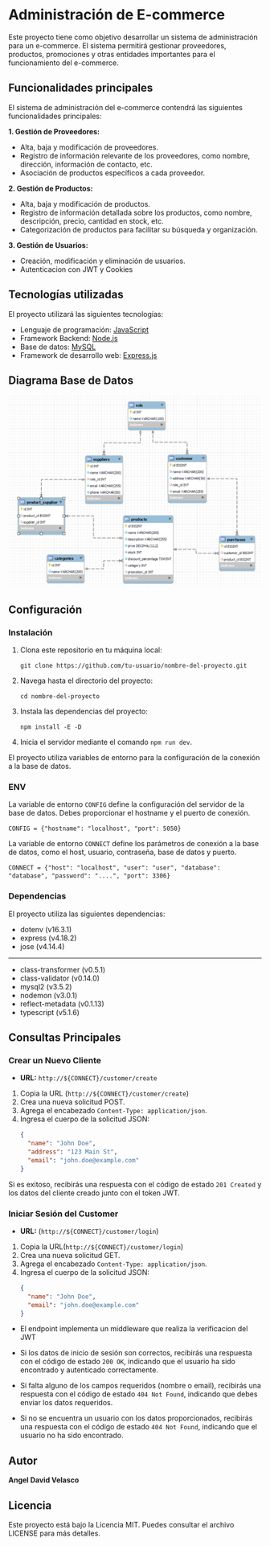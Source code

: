 # Administración de E-commerce

Este proyecto tiene como objetivo desarrollar un sistema de administración para un e-commerce. El sistema permitirá gestionar proveedores, productos, promociones y otras entidades importantes para el funcionamiento del e-commerce.

## Funcionalidades principales

El sistema de administración del e-commerce contendrá las siguientes funcionalidades principales:

**1. Gestión de Proveedores:**
   - Alta, baja y modificación de proveedores.
   - Registro de información relevante de los proveedores, como nombre, dirección, información de contacto, etc.
   - Asociación de productos específicos a cada proveedor.

**2. Gestión de Productos:**
   - Alta, baja y modificación de productos.
   - Registro de información detallada sobre los productos, como nombre, descripción, precio, cantidad en stock, etc.
   - Categorización de productos para facilitar su búsqueda y organización.

**3. Gestión de Usuarios:**
   - Creación, modificación y eliminación de usuarios.
   - Autenticacion con JWT y Cookies
     
## Tecnologías utilizadas

El proyecto  utilizará las siguientes tecnologías:

- Lenguaje de programación: [JavaScript](https://developer.mozilla.org/es/docs/Web/JavaScript)
- Framework Backend: [Node.js](https://nodejs.org/)
- Base de datos: [MySQL](https://www.mysql.com/)
- Framework de desarrollo web: [Express.js](https://expressjs.com/)

## Diagrama Base de Datos
![image](https://github.com/AngelVelasco1/admin_ecommerce/blob/main/diagrama.png)

## Configuración

### Instalación

1. Clona este repositorio en tu máquina local:

   ```shell
   git clone https://github.com/tu-usuario/nombre-del-proyecto.git
   ```

2. Navega hasta el directorio del proyecto:

   ```shell
   cd nombre-del-proyecto
   ```

3. Instala las dependencias del proyecto:

   ```shell
   npm install -E -D
   ```
4. Inicia el servidor mediante el comando `npm run dev`.



El proyecto utiliza variables de entorno para la configuración de la conexión a la base de datos.

### ENV

La variable de entorno `CONFIG` define la configuración del servidor de la base de datos. Debes proporcionar el hostname y el puerto de conexión. 

```
CONFIG = {"hostname": "localhost", "port": 5050}
```



La variable de entorno `CONNECT` define los parámetros de conexión a la base de datos, como el host, usuario, contraseña, base de datos y puerto.

```
CONNECT = {"host": "localhost", "user": "user", "database": "database", "password": "....", "port": 3306}
```

### Dependencias

El proyecto utiliza las siguientes dependencias:

- dotenv (v16.3.1)
- express (v4.18.2)
- jose (v4.14.4)

***
- class-transformer (v0.5.1)
- class-validator (v0.14.0)
- mysql2 (v3.5.2)
- nodemon (v3.0.1)
- reflect-metadata (v0.1.13)
- typescript (v5.1.6)


##  Consultas Principales

### Crear un Nuevo Cliente

- **URL:** `http://${CONNECT}/customer/create`

1. Copia la URL (`http://${CONNECT}/customer/create`) 
2. Crea una nueva solicitud POST.
3. Agrega el encabezado `Content-Type: application/json`.
4. Ingresa el cuerpo de la solicitud JSON:
   ```json
   {
     "name": "John Doe",
     "address": "123 Main St",
     "email": "john.doe@example.com"
   }
   ```

Si es exitoso, recibirás una respuesta con el código de estado `201 Created` y los datos del cliente creado junto con el token JWT.


###  Iniciar Sesión del Customer

- **URL:** (`http://${CONNECT}/customer/login`) 


1. Copia la URL(`http://${CONNECT}/customer/login`)
2. Crea una nueva solicitud GET.
3. Agrega el encabezado `Content-Type: application/json`.
4. Ingresa el cuerpo de la solicitud JSON:
   ```json
   {
     "name": "John Doe",
     "email": "john.doe@example.com"
   }
   ```

- El endpoint implementa un middleware que realiza la verificacion del JWT

- Si los datos de inicio de sesión son correctos, recibirás una respuesta con el código de estado `200 OK`, indicando que el usuario ha sido encontrado y autenticado correctamente.

- Si falta alguno de los campos requeridos (nombre o email), recibirás una respuesta con el código de estado `404 Not Found`, indicando que debes enviar los datos requeridos.

- Si no se encuentra un usuario con los datos proporcionados, recibirás una respuesta con el código de estado `404 Not Found`, indicando que el usuario no ha sido encontrado.



## Autor

**Angel David Velasco**

## Licencia

Este proyecto está bajo la Licencia MIT. Puedes consultar el archivo LICENSE para más detalles.


